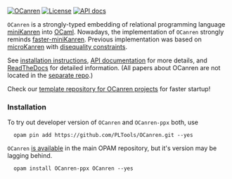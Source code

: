[![OCanren][1]][2]
[![License](https://img.shields.io/badge/license-LGPL-blue)](https://github.com/JetBrains-Research/spla/blob/master/LICENSE.md)
[![API docs](https://img.shields.io/badge/API-documentation-yellowgreen)](https://PLTools.github.io/OCanren/api/)


[1]:  https://github.com/PLTools/OCanren/actions/workflows/master.yml/badge.svg
[2]:  https://github.com/PLTools/OCanren/actions

`OCanren` is a strongly-typed embedding of relational programming language [miniKanren](http://minikanren.org)
into [OCaml](http://ocaml.org). Nowadays, the implementation of `OCanren` strongly reminds [faster-miniKanren](https://github.com/michaelballantyne/faster-miniKanren).
Previous implementation was based on [microKanren](http://webyrd.net/scheme-2013/papers/HemannMuKanren2013.pdf)
with [disequality constraints](http://scheme2011.ucombinator.org/papers/Alvis2011.pdf).

See [installation instructions](#installation-via-opam), [API documentation](https://PLTools.github.io/OCanren/api/) for more details, and [ReadTheDocs](https://ocanren.rtfd.io/) for detailed information. (All papers about OCanren are not located in the [separate repo](https://github.com/PLTools/papers).)

Check our [template repository for OCanren projects](https://github.com/Kakadu/OCanren-basic-template) for faster startup!

### Installation

To try out developer version of `OCanren` and `OCanren-ppx` both, use

      opam pin add https://github.com/PLTools/OCanren.git --yes

`OCanren` [is available](https://ocaml.org/packages/search?q=OCanren) in the main OPAM repository, but it's version may be lagging behind.

      opam install OCanren-ppx OCanren --yes
